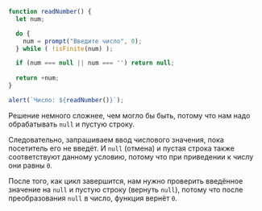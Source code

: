 
```js run demo
function readNumber() {
  let num;

  do {
    num = prompt("Введите число", 0);
  } while ( !isFinite(num) );

  if (num === null || num === '') return null;
  
  return +num;
}

alert(`Число: ${readNumber()}`);
```

Решение немного сложнее, чем могло бы быть, потому что нам надо обрабатывать `null` и пустую строку.

Следовательно, запрашиваем ввод числового значения, пока посетитель его не введёт. И `null` (отмена) и пустая строка также соответствуют данному условию, потому что при приведении к числу они равны `0`. 

После того, как цикл завершится, нам нужно проверить введённое значение на `null` и пустую строку (вернуть `null`), потому что после преобразования `null` в число, функция вернёт `0`.

